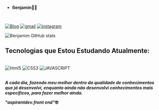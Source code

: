 - <strong>ßenjamin</strong>🙋‍♂️

<br/>

[![Blog](https://img.shields.io/badge/LinkedIn-0077B5?style=for-the-badge&logo=linkedin&logoColor=white)](https://www.linkedin.com/in/jos%C3%A9-benjamim-862b00150/)
[![gmail](https://img.shields.io/badge/Gmail-D14836?style=for-the-badge&logo=gmail&logoColor=white)](https://mail.google.com/mail/u/0/?tab=rm&ogbl#inbox)
[![instagram](https://img.shields.io/badge/Instagram-E4405F?style=for-the-badge&logo=instagram&logoColor=white)](https://instagram.com/contatojb8?utm_medium=copy_link)

 ![Benjamim GitHub stats](https://github-readme-stats.vercel.app/api?username=Benjamimdev&show_icons=true&theme=dracula)

## Tecnologias que Estou Estudando Atualmente:

<div style="display; inline_block"><br/>
<img align="center" alt="html5" src=https://img.shields.io/badge/HTML5-E34F26?style=for-the-badge&logo=html5&logoColor=white" />
<img align="center" alt="CSS3" src=https://img.shields.io/badge/CSS3-1572B6?style=for-the-badge&logo=css3&logoColor=white" />
<img align="center" alt="JAVASCRIPT" src=https://img.shields.io/badge/JavaScript-F7DF1E?style=for-the-badge&logo=javascript&logoColor=black" />
</div><br/>

<em><strong>A cada dia, fazendo meu melhor dentro da qualidade de conhecimentos que já desenvolvi, enquanto ainda não desenvolvi conhecimentos mais especificos, para fazer melhor ainda.</stong></em> <br/>

<em>"aspirantdev.front end"</em>🤓
     

